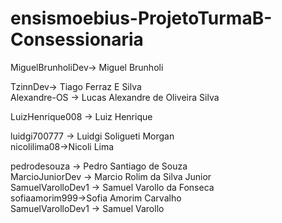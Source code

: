 # ensismoebius-ProjetoTurmaB-Consessionaria
MiguelBrunholiDev-> Miguel Brunholi  

TzinnDev-> Tiago Ferraz E Silva  
Alexandre-OS -> Lucas Alexandre de Oliveira Silva  

LuizHenrique008 -> Luiz Henrique  

luidgi700777 -> Luidgi Soligueti Morgan  
nicolilima08->Nicoli Lima  

pedrodesouza -> Pedro Santiago de Souza  
MarcioJuniorDev -> Marcio Rolim da Silva Junior  
SamuelVarolloDev1 -> Samuel Varollo da Fonseca  
sofiaamorim999->Sofia Amorim Carvalho  
SamuelVarolloDev1 -> Samuel Varollo  
